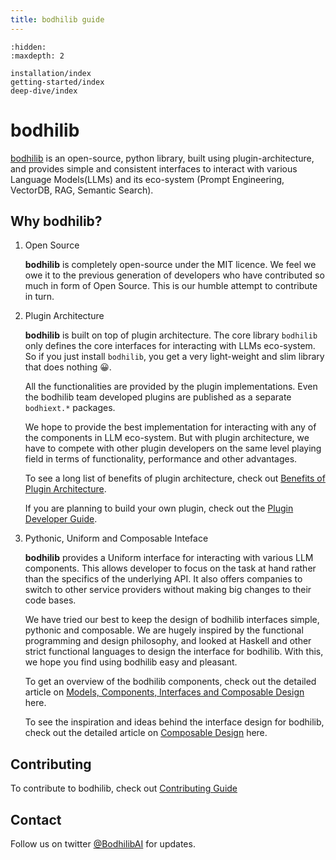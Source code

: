 ```yaml
---
title: bodhilib guide
---
```


```{toctree}
:hidden:
:maxdepth: 2

installation/index
getting-started/index
deep-dive/index
```

# bodhilib

[bodhilib](https://bodhilib.bodhisearch.com) is an open-source, python library, built using plugin-architecture, and provides simple and consistent interfaces to interact with various Language Models(LLMs) and its eco-system (Prompt Engineering, VectorDB, RAG, Semantic Search). 

## Why bodhilib?

1. Open Source

    **bodhilib** is completely open-source under the MIT licence. We feel we owe it to the previous generation of developers who have contributed so much in form of Open Source. This is our humble attempt to contribute in turn.


1. Plugin Architecture

    **bodhilib** is built on top of plugin architecture. The core library `bodhilib` only defines the core interfaces for interacting with LLMs eco-system. So if you just install `bodhilib`, you get a very light-weight and slim library that does nothing 😀.

    All the functionalities are provided by the plugin implementations. Even the bodhilib team developed plugins are published as a separate `bodhiext.*` packages.

    We hope to provide the best implementation for interacting with any of the components in LLM eco-system. But with plugin architecture, we have to compete with other plugin developers on the same level playing field in terms of functionality, performance and other advantages.

    To see a long list of benefits of plugin architecture, check out [Benefits of Plugin Architecture](architecture/Benefits_of_Plugin_Architecture).

    If you are planning to build your own plugin, check out the [Plugin Developer Guide](plugins/Plugin_Developer_Guide).

1. Pythonic, Uniform and Composable Inteface

    **bodhilib** provides a Uniform interface for interacting with various LLM components. This allows developer to focus on the task at hand rather than the specifics of the underlying API. It also offers companies to switch to other service providers without making big changes to their code bases.

    We have tried our best to keep the design of bodhilib interfaces simple, pythonic and composable. We are hugely inspired by the functional programming and design philosophy, and looked at Haskell and other strict functional languages to design the interface for bodhilib. With this, we hope you find using bodhilib easy and pleasant.

    To get an overview of the bodhilib components, check out the detailed article on [Models, Components, Interfaces and Composable Design](deep-dive/Components_and_Interface) here.

    To see the inspiration and ideas behind the interface design for bodhilib, check out the detailed article on [Composable Design](architecture/Composable_Design) here.


## Contributing

To contribute to bodhilib, check out [Contributing Guide](contributing/Contributing)

## Contact

Follow us on twitter [@BodhilibAI](https://twitter.com/BodhilibAI) for updates.
